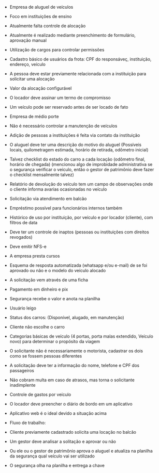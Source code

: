 - Empresa de aluguel de veículos
- Foco em instituições de ensino
- Atualmente falta controle de alocação
- Atualmente é realizado mediante preenchimento de formulário, aprovação manual
- Utilização de cargos para controlar permissões
- Cadastro básico de usuários da frota: CPF do responsáveç, instituição, endereço, veículo
- A pessoa deve estar previamente relacionada com a instituição para solicitar uma alocação
- Valor da alocação configurável
- O locador deve assinar um termo de compromisso
- Um veículo pode ser reservado antes de ser locado de fato
- Empresa de médio porte
- Não é necessário controlar a manutenção de veículos
- Adição de pessoas a instituições é feita via contato da instituição
- O aluguel deve ter uma descrição do motivo do aluguel (Possíveis locais, quilometragem estimada, horário de retirada, odômetro inicial)
- Talvez checklist do estado do carro a cada locação (odômetro final, horário de chegada) (mencionou algo de improbidade administrativa se o segurança verificar o veículo, então o gestor de patrimônio deve fazer o checklist mensalmente talvez)
- Relatório de devolução do veículo tem um campo de observações onde o cliente informa avarias ocasionadas no veículo
- Solicitação via atendimento em balcão
- Empréstimo possível para funcionários internos também
- Histórico de uso por instituição, por veículo e por locador (cliente), com filtros de data
- Deve ter um controle de inaptos (pessoas ou instituições com direitos revogados)
- Deve emitir NFS-e
- A empresa presta cursos
- Esquema de resposta automatizada (whatsapp e/ou e-mail) de se foi aprovado ou não e o modelo do veículo alocado
- A solicitação vem através de uma ficha
- Pagamento em dinheiro e pix
- Segurança recebe o valor e anota na planilha
- Usuário leigo
- Status dos carros: (Disponível, alugado, em manutenção)
- Cliente não escolhe o carro
- Categorias básicas de veículo (4 portas, porta malas extendido, Veículo novo) para determinar o propósito da viagem
- O solicitante não é necessariamente o motorista, cadastrar os dois como se fossem pessoas diferentes
- A solicitação deve ter a informação do nome, telefone e CPF dos passageiros
- Não cobram multa em caso de atrasos, mas torna o solicitante inadimplente
- Controle de gastos por veículo
- O locador deve preencher o diário de bordo em um aplicativo
- Aplicativo web é o ideal devido a situação acima

- Fluxo de trabalho:
- Cliente previamente cadastrado solicita uma locação no balcão
- Um gestor deve analisar a solitação e aprovar ou não
- Ou ele ou o gestor de patrimônio aprova o aluguel e atualiza na planilha da segurança qual veículo vai ser utilizado
- O segurança olha na planilha e entrega a chave
